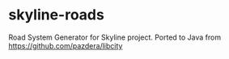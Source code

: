 skyline-roads
=============

Road System Generator for Skyline project. Ported to Java from https://github.com/pazdera/libcity